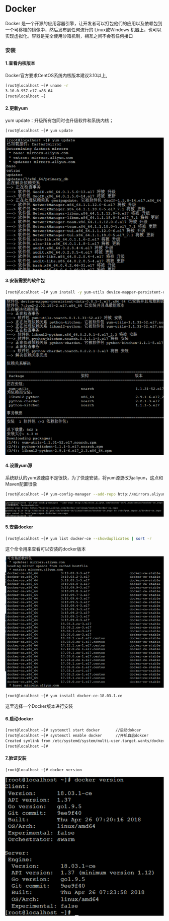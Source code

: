 # Docker

 Docker 是一个开源的应用容器引擎，让开发者可以打包他们的应用以及依赖包到一个可移植的镜像中，然后发布到任何流行的 Linux或Windows 机器上，也可以实现虚拟化。容器是完全使用沙箱机制，相互之间不会有任何接口 



### 安装

#### 1.查看内核版本

Docker官方要求CentOS系统内核版本建议3.10以上,

```bash
[root@localhost ~]# uname -r
3.10.0-957.el7.x86_64
[root@localhost ~] 
```

#### 2.更新yum

 yum  update：升级所有包同时也升级软件和系统内核； 

```bash
[root@localhost ~]# yum update
```

![](https://raw.githubusercontent.com/201500317/markdown_upload/master/img/20191012144215.png)

#### 3.安装需要的软件包 

```bash
[root@localhost ~]# yum install -y yum-utils device-mapper-persistent-data lvm2
```

![](https://raw.githubusercontent.com/201500317/markdown_upload/master/img/20191012144741.png)

#### 4.设置yum源

系统默认的yum源速度不是很快，为了快速安装，将yum源更改为aliyun，这点和Maven配置很像

```bash
[root@localhost ~]# yum-config-manager --add-repo http://mirrors.aliyun.com/docker-ce/linux/centos/docker-ce.repo
```

![](https://raw.githubusercontent.com/201500317/markdown_upload/master/img/20191012145846.png)

#### 5.安装docker

```bash
[root@localhost ~]# yum list docker-ce --showduplicates | sort -r
```

这个命令用来查看可以安装的docker版本

![](https://raw.githubusercontent.com/201500317/markdown_upload/master/img/20191012150518.png)

```bash
[root@localhost ~]# yum install docker-ce-18.03.1.ce
```

这里选择一个Docker版本进行安装

#### 6.启动docker

```bash
[root@localhost ~]# systemctl start docker       //启动dokcer
[root@localhost ~]# systemctl enable docker	     //开机自启dokcer
Created symlink from /etc/systemd/system/multi-user.target.wants/docker.service to /usr/lib/systemd/system/docker.service.
[root@localhost ~]# 
```

#### 7.验证安装

```bash
[root@localhost ~]# docker version
```

![](https://raw.githubusercontent.com/201500317/markdown_upload/master/img/20191012151707.png)





















